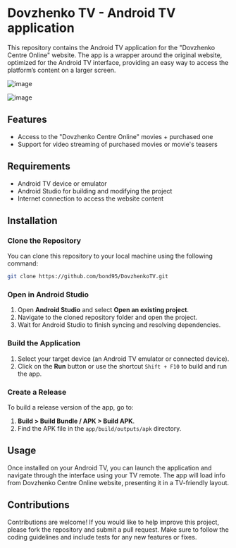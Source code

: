 # Dovzhenko TV - Android TV application

This repository contains the Android TV application for the "Dovzhenko Centre Online" website. The app is a wrapper around the original website, optimized for the Android TV interface, providing an easy way to access the platform’s content on a larger screen.

![image](https://github.com/user-attachments/assets/2db0f90e-15f8-44f9-ae1e-8c34c2b00cbb)

![image](https://github.com/user-attachments/assets/4040f021-0150-42e8-9af5-22a8c41dd9a1)

## Features
- Access to the "Dovzhenko Centre Online" movies + purchased one
- Support for video streaming of purchased movies or movie's teasers

## Requirements
- Android TV device or emulator
- Android Studio for building and modifying the project
- Internet connection to access the website content

## Installation

### Clone the Repository
You can clone this repository to your local machine using the following command:
```bash
git clone https://github.com/bond95/DovzhenkoTV.git
```

### Open in Android Studio
1. Open **Android Studio** and select **Open an existing project**.
2. Navigate to the cloned repository folder and open the project.
3. Wait for Android Studio to finish syncing and resolving dependencies.

### Build the Application
1. Select your target device (an Android TV emulator or connected device).
2. Click on the **Run** button or use the shortcut `Shift + F10` to build and run the app.

### Create a Release
To build a release version of the app, go to:
1. **Build > Build Bundle / APK > Build APK**.
2. Find the APK file in the `app/build/outputs/apk` directory.

## Usage
Once installed on your Android TV, you can launch the application and navigate through the interface using your TV remote. The app will load info from Dovzhenko Centre Online website, presenting it in a TV-friendly layout.

## Contributions
Contributions are welcome! If you would like to help improve this project, please fork the repository and submit a pull request. Make sure to follow the coding guidelines and include tests for any new features or fixes.
